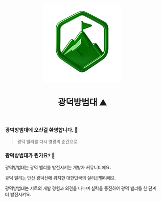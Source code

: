 <div align="center">
<img alt="logo" src="/profile/images/logo.png" height="256px"><br>
<h1 align="center">광덕방범대 ⛰️</h1>
</div>
<br/>

### 광덕방범대에 오신걸 환영합니다. 🤗
> 광덕 밸리를 다시 영광의 순간으로

### 광덕방범대가 뭔가요? 🤔
광덕방범대는 광덕 밸리를 발전시키는 개발자 커뮤니티에요.

광덕 밸리는 안산 광덕산에 위치한 대한민국의 실리콘밸리에요.

광덕방범대는 서로의 개발 경험과 의견을 나누며 실력을 증진하여 광덕 밸리를 한 단계 더 발전시켜요.
